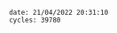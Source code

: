 

                date: 21/04/2022 20:31:10
                cycles: 39780

                         